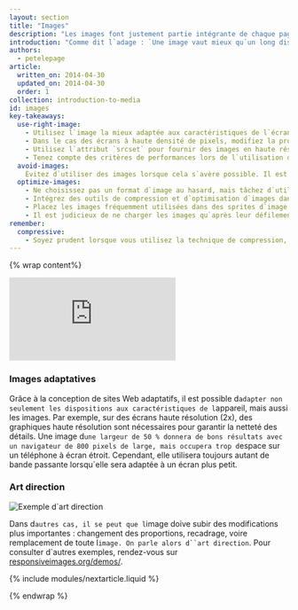 ```yaml
---
layout: section
title: "Images"
description: "Les images font justement partie intégrante de chaque page. Cependant, elles constituent également la majorité des octets téléchargés. La conception de sites Web adaptatifs permet non seulement d`adapter les dispositions aux caractéristiques de l`appareil, mais aussi les images."
introduction: "Comme dit l`adage : `Une image vaut mieux qu`un long discours`. Et les images font justement partie intégrante de chaque page. Cependant, elles constituent également la majorité des octets téléchargés. La conception de sites Web adaptatifs permet non seulement d`adapter les dispositions aux caractéristiques de l`appareil, mais aussi les images."
authors:
  - petelepage
article:
  written_on: 2014-04-30
  updated_on: 2014-04-30
  order: 1
collection: introduction-to-media
id: images
key-takeaways:
  use-right-image:
    - Utilisez l`image la mieux adaptée aux caractéristiques de l`écran en tenant compte de la taille de l`écran, de la résolution de l`appareil et de la mise en page.
    - Dans le cas des écrans à haute densité de pixels, modifiez la propriété <code>background-image</code> dans la feuille de style à l`aide de requêtes média avec <code>min-resolution</code> et <code>-webkit-min-device-pixel-ratio</code>.
    - Utilisez l`attribut `srcset` pour fournir des images en haute résolution en plus de l`image 1x dans le balisage.
    - Tenez compte des critères de performances lors de l`utilisation de techniques de remplacement d`images JavaScript ou lors de la diffusion d`images haute résolution utilisant un taux de compression élevé sur des appareils de plus faible résolution.
  avoid-images:
    Évitez d`utiliser des images lorsque cela s`avère possible. Il est conseillé d`exploiter les fonctionnalités offertes par le navigateur, d`utiliser des caractères Unicode au lieu d`images et de remplacer les icônes complexes par des polices d`icônes.
  optimize-images:
    - Ne choisissez pas un format d`image au hasard, mais tâchez d`utiliser le format le mieux adapté en parfaite connaissance de cause.
    - Intégrez des outils de compression et d`optimisation d`images dans votre flux de travail afin de réduire la taille des fichiers.
    - Placez les images fréquemment utilisées dans des sprites d`image en vue de réduire le nombre de requêtes HTTP.
    - Il est judicieux de ne charger les images qu`après leur défilement afin d`accélérer le chargement initial de la page et de réduire son poids initial.
remember:
  compressive:
    - Soyez prudent lorsque vous utilisez la technique de compression, en raison des exigences supplémentaires sur le plan de la mémoire et du décodage. Le redimensionnement d`images sur des écrans de petite taille est une opération exigeante qui peut se révéler particulièrement laborieuse sur des appareils d`entrée de gamme disposant d`une mémoire et d`une puissance de traitement limitées.
---
```


{% wrap content%}

<style>
  img, video, object {
    max-width: 100%;
  }

  img.center {
    display: block;
    margin-left: auto;
    margin-right: auto;
  }
</style>

<div class="media media--video">
  <iframe src="https://www.youtube.com/embed/vpRsLPI400U?controls=2&modestbranding=1&showinfo=0&utm-source=crdev-wf" frameborder="0" allowfullscreen=""></iframe>
</div>

### Images adaptatives

Grâce à la conception de sites Web adaptatifs, il est possible d`adapter non seulement les dispositions aux caractéristiques de l`appareil, mais aussi les images. Par exemple, sur des écrans haute résolution (2x), des graphiques haute résolution sont nécessaires pour garantir la netteté des détails. Une image d`une largeur de 50 % donnera de bons résultats avec un navigateur de 800 pixels de large, mais occupera trop d`espace sur un téléphone à écran étroit. Cependant, elle utilisera toujours autant de bande passante lorsqu`elle sera adaptée à un écran plus petit.

### Art direction

<img class="center" src="img/art-direction.png" alt="Exemple d`art direction"
srcset="img/art-direction.png 1x, img/art-direction-2x.png 2x">

Dans d`autres cas, il se peut que l`image doive subir des modifications plus importantes : changement des proportions, recadrage, voire remplacement de toute l`image. On parle alors d``art direction`. Pour consulter d`autres exemples, rendez-vous sur [responsiveimages.org/demos/](http://responsiveimages.org/demos/).

{% include modules/nextarticle.liquid %}

{% endwrap %}

